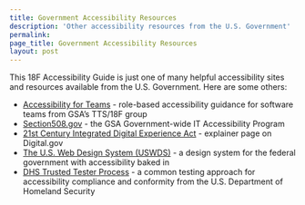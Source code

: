 ```yaml
---
title: Government Accessibility Resources
description: 'Other accessibility resources from the U.S. Government'
permalink:
page_title: Government Accessibility Resources
layout: post
---
```

This 18F Accessibility Guide is just one of many helpful accessibility sites and resources available from the U.S. Government. Here are some others:

* [Accessibility for Teams](https://accessibility.digital.gov/) - role-based accessibility guidance for software teams from GSA’s TTS/18F group
* [Section508.gov](https://section508.gov/) - the GSA Government-wide IT Accessibility Program
* [21st Century Integrated Digital Experience Act](https://digital.gov/resources/21st-century-integrated-digital-experience-act/?dg) - explainer page on Digital.gov
* [The U.S. Web Design System (USWDS)](https://designsystem.digital.gov/) - a design system for the federal government with accessibility baked in
* [DHS Trusted Tester Process](https://www.dhs.gov/trusted-tester) - a common testing approach for accessibility compliance and conformity from the U.S. Department of Homeland Security
